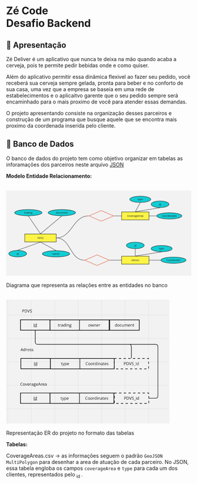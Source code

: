 # Zé Code <br> Desafio Backend
## 🍻 Apresentação

Zé Deliver é um aplicativo que nunca te deixa na mão quando acaba a cerveja, pois te permite pedir bebidas onde e como quiser. 

Além do aplicativo permitir essa dinâmica flexivel ao fazer seu pedido, você receberá sua cerveja sempre gelada, pronta para beber e no conforto de sua casa, uma vez que a empresa se baseia em uma rede de estabelecimentos e o aplicaitvo garente que o seu pedido sempre será encaminhado para o mais proximo de você para atender essas demandas. 

O projeto apresentando consiste na organização desses parceiros e construção de um programa que busque aquele que se encontra mais proximo da coordenada inserida pelo cliente. 

## 💾 Banco de Dados

O banco de dados do projeto tem como objetivo organizar em tabelas as inforamações dos parceiros neste arquivo [JSON](pdvs.json)

**Modelo Entidade Relacionamento:**

<br>
<img src="Diagrama.jpg">
<p> Diagrama que representa as relações entre as entidades no banco </p>

<br>
<img src="relacionamento.png">
<p> Representação ER do projeto no formato das tabelas </p>

**Tabelas:**

CoverageAreas.csv -> as informações seguem o padrão `GeoJSON MultiPolygon` para desenhar a area de atuação de cada parceiro. No JSON, essa tabela engloba os campos `coverageArea` e `type` para cada um dos clientes, representados pelo <sub> id </sub>	.
